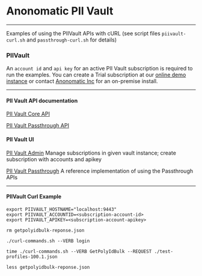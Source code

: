 # Anonomatic PII Vault #
---

Examples of using the PIIVault APIs with cURL (see script files `piivault-curl.sh` and `passthrough-curl.sh` for details)

### PIIVault ###

An ``account id`` and ``api key`` for an active PII Vault subscription is required to run the examples.
You can create a Trial subscription at our [online demo instance](https://api.anonomatic.com/piivault/ui) or contact [Anonomatic Inc](https://anonomatic.com "PII Compliance made Easy") for an on-premise install.

---
#### PII Vault API documentation ####

[PII Vault Core API](https://{HOST}/piivault)

[PII Vault Passthrough API](https://{HOST}/passthrough)

#### PII Vault UI ####

[PII Vault Admin](https://HOSTNAME/piivault/ui) Manage subscriptions in given vault instance; create subscription with accounts and apikey

[PII Vault Passthrough](https://HOSTNAME/passthrough/ui) A reference implementation of using the Passthrough APIs

---
#### PIIVault Curl Example ####

    export PIIVAULT_HOSTNAME="localhost:9443"
    export PIIVAULT_ACCOUNTID=<subscription-account-id>
    export PIIVAULT_APIKEY=<subscription-account-apikey>

    rm getpolyidbulk-reponse.json

    ./curl-commands.sh --VERB login

    time ./curl-commands.sh --VERB GetPolyIdBulk --REQUEST ./test-profiles-100.1.json

    less getpolyidbulk-reponse.json

